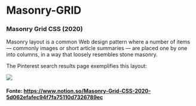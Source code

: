 # Masonry-GRID
### Masonry Grid CSS (2020)

Masonry layout is a common Web design pattern where a number of items — commonly images or short article summaries — are placed one by one into columns, in a way that loosely resembles stone masonry.

The Pinterest search results page exemplifies this layout:

<img src="https://drafts.csswg.org/css-grid-3/images/pinterest.png">

#### Fonte: https://www.notion.so/Masonry-Grid-CSS-2020-5d062efafec94f7fa75110d7326789ec
